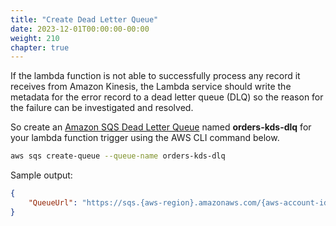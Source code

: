 ```yaml
---
title: "Create Dead Letter Queue"
date: 2023-12-01T00:00:00-00:00
weight: 210
chapter: true
---
```


If the lambda function is not able to successfully process any record it receives from Amazon Kinesis, the Lambda service should write the metadata for the error record to a dead letter queue (DLQ) so the reason for the failure can be investigated and resolved. 

So create an [Amazon SQS Dead Letter Queue](https://docs.aws.amazon.com/AWSSimpleQueueService/latest/SQSDeveloperGuide/sqs-dead-letter-queues.html) named **orders-kds-dlq** for your lambda function trigger using the AWS CLI command below.

```bash
aws sqs create-queue --queue-name orders-kds-dlq
```

Sample output:

```json
{
    "QueueUrl": "https://sqs.{aws-region}.amazonaws.com/{aws-account-id}/orders-kds-dlq"
}
```
